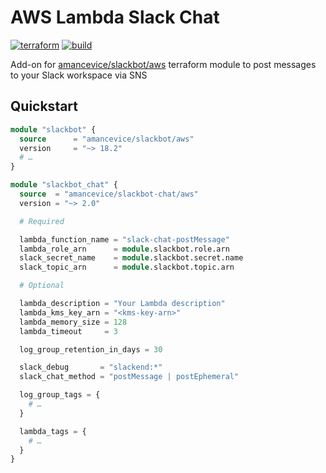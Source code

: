 # AWS Lambda Slack Chat

[![terraform](https://img.shields.io/github/v/tag/amancevice/terraform-aws-slackbot-chat?color=62f&label=version&logo=terraform&style=flat-square)](https://registry.terraform.io/modules/amancevice/serverless-pypi/aws)
[![build](https://img.shields.io/github/workflow/status/amancevice/terraform-aws-slackbot-chat/Test?logo=github&style=flat-square)](https://github.com/amancevice/terraform-aws-slackbot-chat/actions)

Add-on for [amancevice/slackbot/aws](https://github.com/amancevice/terraform-aws-slackbot) terraform module to post messages to your Slack workspace via SNS

## Quickstart

```terraform
module "slackbot" {
  source      = "amancevice/slackbot/aws"
  version     = "~> 18.2"
  # …
}

module "slackbot_chat" {
  source  = "amancevice/slackbot-chat/aws"
  version = "~> 2.0"

  # Required

  lambda_function_name = "slack-chat-postMessage"
  lambda_role_arn      = module.slackbot.role.arn
  slack_secret_name    = module.slackbot.secret.name
  slack_topic_arn      = module.slackbot.topic.arn

  # Optional

  lambda_description = "Your Lambda description"
  lambda_kms_key_arn = "<kms-key-arn>"
  lambda_memory_size = 128
  lambda_timeout     = 3

  log_group_retention_in_days = 30

  slack_debug       = "slackend:*"
  slack_chat_method = "postMessage | postEphemeral"

  log_group_tags = {
    # …
  }

  lambda_tags = {
    # …
  }
}
```
